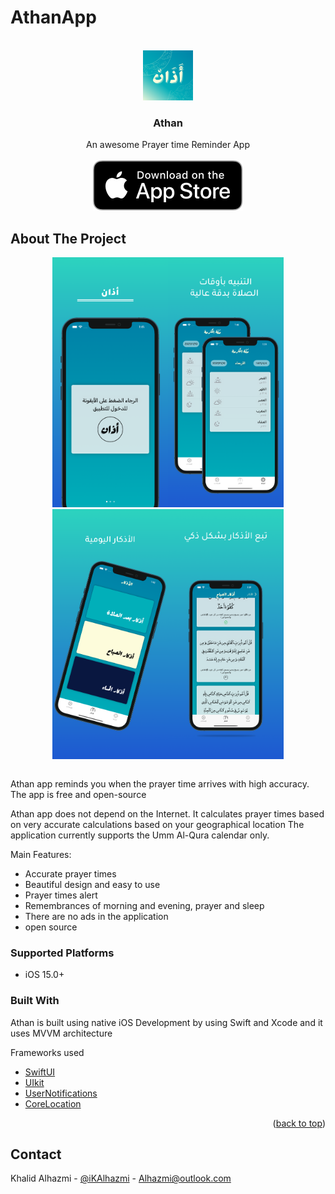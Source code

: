 <div id="top"></div>

# AthanApp

<!-- PROJECT LOGO -->
<br />
<div align="center">
  <a href="https://github.com/ipkalid/AthanApp">
    <img src="images/logo.png" alt="Logo" width="80" height="80">
  </a>

  <h3 align="center">Athan</h3>

  <p align="center">
    An awesome Prayer time Reminder App
    <br>
    <br>
     <a href="https://apps.apple.com/us/app/id1592984010"><img src="images/app-store-badge.svg" alt="App Store Badge"></a>
    <br>
  </p>
</div>

<!-- ABOUT THE PROJECT -->

## About The Project

<div align="center">
  <table spacing = "10">
    <tr>
      <img src="images/screenshots/1.png" alt="screenshots 1"  height="400">
      <img src="images/screenshots/2.png" alt="screenshots 2"  height="400">
      <img src="images/screenshots/3.png" alt="screenshots 3"  height="400">
      <img src="images/screenshots/4.png" alt="screenshots 4"  height="400">
    </tr>
  </table>  
</div>

Athan app reminds you when the prayer time arrives with high accuracy. The app is free and open-source

Athan app does not depend on the Internet. It calculates prayer times based on very accurate calculations based on your geographical location
The application currently supports the Umm Al-Qura calendar only.

Main Features:

- Accurate prayer times
- Beautiful design and easy to use
- Prayer times alert
- Remembrances of morning and evening, prayer and sleep
- There are no ads in the application
- open source

### Supported Platforms

- iOS 15.0+

### Built With

Athan is built using native iOS Development by using Swift and Xcode and it uses MVVM architecture

Frameworks used

- [SwiftUI](https://developer.apple.com/xcode/swiftui/)
- [UIkit](https://developer.apple.com/documentation/uikit/)
- [UserNotifications](https://developer.apple.com/documentation/usernotifications)
- [CoreLocation](https://developer.apple.com/documentation/corelocation)

<p align="right">(<a href="#top">back to top</a>)</p>

## Contact

Khalid Alhazmi - [@iKAlhazmi](https://twitter.com/iKAlhazmi) - Alhazmi@outlook.com
